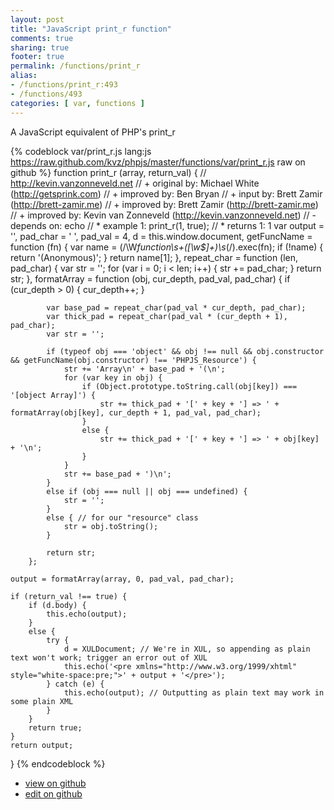 ```yaml
---
layout: post
title: "JavaScript print_r function"
comments: true
sharing: true
footer: true
permalink: /functions/print_r
alias:
- /functions/print_r:493
- /functions/493
categories: [ var, functions ]
---
```

A JavaScript equivalent of PHP's print_r
<!-- more -->
{% codeblock var/print_r.js lang:js https://raw.github.com/kvz/phpjs/master/functions/var/print_r.js raw on github %}
function print_r (array, return_val) {
    // http://kevin.vanzonneveld.net
    // +   original by: Michael White (http://getsprink.com)
    // +   improved by: Ben Bryan
    // +      input by: Brett Zamir (http://brett-zamir.me)
    // +      improved by: Brett Zamir (http://brett-zamir.me)
    // +   improved by: Kevin van Zonneveld (http://kevin.vanzonneveld.net)
    // -    depends on: echo
    // *     example 1: print_r(1, true);
    // *     returns 1: 1
    var output = '',
        pad_char = ' ',
        pad_val = 4,
        d = this.window.document,
        getFuncName = function (fn) {
            var name = (/\W*function\s+([\w\$]+)\s*\(/).exec(fn);
            if (!name) {
                return '(Anonymous)';
            }
            return name[1];
        },
        repeat_char = function (len, pad_char) {
            var str = '';
            for (var i = 0; i < len; i++) {
                str += pad_char;
            }
            return str;
        },
        formatArray = function (obj, cur_depth, pad_val, pad_char) {
            if (cur_depth > 0) {
                cur_depth++;
            }

            var base_pad = repeat_char(pad_val * cur_depth, pad_char);
            var thick_pad = repeat_char(pad_val * (cur_depth + 1), pad_char);
            var str = '';

            if (typeof obj === 'object' && obj !== null && obj.constructor && getFuncName(obj.constructor) !== 'PHPJS_Resource') {
                str += 'Array\n' + base_pad + '(\n';
                for (var key in obj) {
                    if (Object.prototype.toString.call(obj[key]) === '[object Array]') {
                        str += thick_pad + '[' + key + '] => ' + formatArray(obj[key], cur_depth + 1, pad_val, pad_char);
                    }
                    else {
                        str += thick_pad + '[' + key + '] => ' + obj[key] + '\n';
                    }
                }
                str += base_pad + ')\n';
            }
            else if (obj === null || obj === undefined) {
                str = '';
            }
            else { // for our "resource" class
                str = obj.toString();
            }

            return str;
        };

    output = formatArray(array, 0, pad_val, pad_char);

    if (return_val !== true) {
        if (d.body) {
            this.echo(output);
        }
        else {
            try {
                d = XULDocument; // We're in XUL, so appending as plain text won't work; trigger an error out of XUL
                this.echo('<pre xmlns="http://www.w3.org/1999/xhtml" style="white-space:pre;">' + output + '</pre>');
            } catch (e) {
                this.echo(output); // Outputting as plain text may work in some plain XML
            }
        }
        return true;
    }
    return output;
}
{% endcodeblock %}
<ul>
 <li><a href="https://github.com/kvz/phpjs/blob/master/functions/var/print_r.js">view on github</a></li>
 <li><a href="https://github.com/kvz/phpjs/edit/master/functions/var/print_r.js">edit on github</a></li>
</ul>
